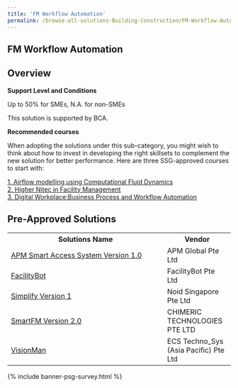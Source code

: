 ```yaml
---
title: 'FM Workflow Automation'
permalink: /browse-all-solutions-Building-Construction/FM-Workflow-Automation
---
```


## FM Workflow Automation
## Overview

**Support Level and Conditions**

Up to 50% for SMEs, N.A. for non-SMEs

This solution is supported by BCA.

**Recommended courses**

When adopting the solutions under this sub-category, you might wish to think about how to invest in developing the right skillsets to complement the new solution for better performance. Here are three SSG-approved courses to start with:

<a href='https://sfec.enterprisejobskills.gov.sg/Course_Internet/CourseDetail.aspx?CoursesReferenceNumber=TGS-2017506383'  target='_blank' rel='noopener'>1. Airflow modelling using Computational Fluid Dynamics</a><br>
<a href='https://sfec.enterprisejobskills.gov.sg/Course_Internet/CourseDetail.aspx?CoursesReferenceNumber=TGS-2015502157'  target='_blank' rel='noopener'>2. Higher Nitec in Facility Management</a><br>
<a href='https://sfec.enterprisejobskills.gov.sg/Course_Internet/CourseDetail.aspx?CoursesReferenceNumber=TGS-2022014139'  target='_blank' rel='noopener'>3. Digital Workplace:Business Process and Workflow Automation</a><br>

## Pre-Approved Solutions

<table>
<tr>
<th style='width: auto;'><b>Solutions Name</b></th>
<th style='width: 30%;'><b>Vendor</b></th>
</tr>
<tr>
<td><a href='/productivity-solutions-grant/solutionrepo/solution130' target='_blank'>APM Smart Access System Version 1.0</a><br></td>
<td>APM Global Pte Ltd</td>
</tr>
<tr>
<td><a href='/productivity-solutions-grant/solutionrepo/solution402' target='_blank'>FacilityBot</a><br></td>
<td>FacilityBot Pte Ltd</td>
</tr>
<tr>
<td><a href='/productivity-solutions-grant/solutionrepo/solution673' target='_blank'>Simplify Version 1</a><br></td>
<td>Noid Singapore Pte Ltd</td>
</tr>
<tr>
<td><a href='/productivity-solutions-grant/solutionrepo/solution1289' target='_blank'>SmartFM Version 2.0</a><br></td>
<td>CHIMERIC TECHNOLOGIES PTE LTD</td>
</tr>
<tr>
<td><a href='/productivity-solutions-grant/solutionrepo/solution1309' target='_blank'>VisionMan</a><br></td>
<td>ECS Techno_Sys (Asia Pacific) Pte Ltd</td>
</tr>
</table>

{% include banner-psg-survey.html %}
